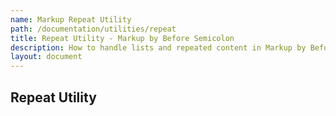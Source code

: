 ```yaml
---
name: Markup Repeat Utility
path: /documentation/utilities/repeat
title: Repeat Utility - Markup by Before Semicolon
description: How to handle lists and repeated content in Markup by Before Semicolon
layout: document
---
```


## Repeat Utility
